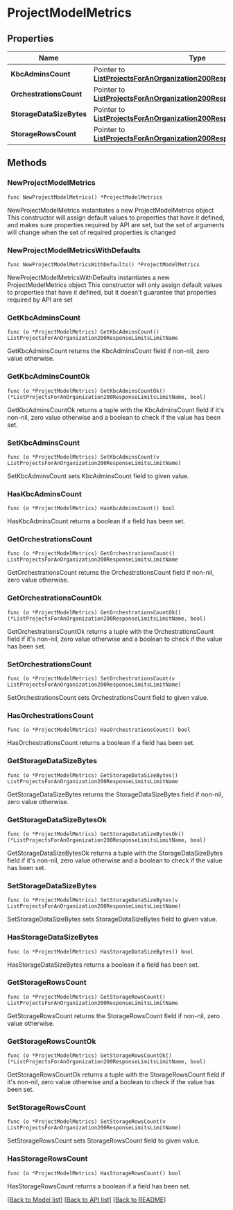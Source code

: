 # ProjectModelMetrics

## Properties

Name | Type | Description | Notes
------------ | ------------- | ------------- | -------------
**KbcAdminsCount** | Pointer to [**ListProjectsForAnOrganization200ResponseLimitsLimitName**](ListProjectsForAnOrganization200ResponseLimitsLimitName.md) |  | [optional] 
**OrchestrationsCount** | Pointer to [**ListProjectsForAnOrganization200ResponseLimitsLimitName**](ListProjectsForAnOrganization200ResponseLimitsLimitName.md) |  | [optional] 
**StorageDataSizeBytes** | Pointer to [**ListProjectsForAnOrganization200ResponseLimitsLimitName**](ListProjectsForAnOrganization200ResponseLimitsLimitName.md) |  | [optional] 
**StorageRowsCount** | Pointer to [**ListProjectsForAnOrganization200ResponseLimitsLimitName**](ListProjectsForAnOrganization200ResponseLimitsLimitName.md) |  | [optional] 

## Methods

### NewProjectModelMetrics

`func NewProjectModelMetrics() *ProjectModelMetrics`

NewProjectModelMetrics instantiates a new ProjectModelMetrics object
This constructor will assign default values to properties that have it defined,
and makes sure properties required by API are set, but the set of arguments
will change when the set of required properties is changed

### NewProjectModelMetricsWithDefaults

`func NewProjectModelMetricsWithDefaults() *ProjectModelMetrics`

NewProjectModelMetricsWithDefaults instantiates a new ProjectModelMetrics object
This constructor will only assign default values to properties that have it defined,
but it doesn't guarantee that properties required by API are set

### GetKbcAdminsCount

`func (o *ProjectModelMetrics) GetKbcAdminsCount() ListProjectsForAnOrganization200ResponseLimitsLimitName`

GetKbcAdminsCount returns the KbcAdminsCount field if non-nil, zero value otherwise.

### GetKbcAdminsCountOk

`func (o *ProjectModelMetrics) GetKbcAdminsCountOk() (*ListProjectsForAnOrganization200ResponseLimitsLimitName, bool)`

GetKbcAdminsCountOk returns a tuple with the KbcAdminsCount field if it's non-nil, zero value otherwise
and a boolean to check if the value has been set.

### SetKbcAdminsCount

`func (o *ProjectModelMetrics) SetKbcAdminsCount(v ListProjectsForAnOrganization200ResponseLimitsLimitName)`

SetKbcAdminsCount sets KbcAdminsCount field to given value.

### HasKbcAdminsCount

`func (o *ProjectModelMetrics) HasKbcAdminsCount() bool`

HasKbcAdminsCount returns a boolean if a field has been set.

### GetOrchestrationsCount

`func (o *ProjectModelMetrics) GetOrchestrationsCount() ListProjectsForAnOrganization200ResponseLimitsLimitName`

GetOrchestrationsCount returns the OrchestrationsCount field if non-nil, zero value otherwise.

### GetOrchestrationsCountOk

`func (o *ProjectModelMetrics) GetOrchestrationsCountOk() (*ListProjectsForAnOrganization200ResponseLimitsLimitName, bool)`

GetOrchestrationsCountOk returns a tuple with the OrchestrationsCount field if it's non-nil, zero value otherwise
and a boolean to check if the value has been set.

### SetOrchestrationsCount

`func (o *ProjectModelMetrics) SetOrchestrationsCount(v ListProjectsForAnOrganization200ResponseLimitsLimitName)`

SetOrchestrationsCount sets OrchestrationsCount field to given value.

### HasOrchestrationsCount

`func (o *ProjectModelMetrics) HasOrchestrationsCount() bool`

HasOrchestrationsCount returns a boolean if a field has been set.

### GetStorageDataSizeBytes

`func (o *ProjectModelMetrics) GetStorageDataSizeBytes() ListProjectsForAnOrganization200ResponseLimitsLimitName`

GetStorageDataSizeBytes returns the StorageDataSizeBytes field if non-nil, zero value otherwise.

### GetStorageDataSizeBytesOk

`func (o *ProjectModelMetrics) GetStorageDataSizeBytesOk() (*ListProjectsForAnOrganization200ResponseLimitsLimitName, bool)`

GetStorageDataSizeBytesOk returns a tuple with the StorageDataSizeBytes field if it's non-nil, zero value otherwise
and a boolean to check if the value has been set.

### SetStorageDataSizeBytes

`func (o *ProjectModelMetrics) SetStorageDataSizeBytes(v ListProjectsForAnOrganization200ResponseLimitsLimitName)`

SetStorageDataSizeBytes sets StorageDataSizeBytes field to given value.

### HasStorageDataSizeBytes

`func (o *ProjectModelMetrics) HasStorageDataSizeBytes() bool`

HasStorageDataSizeBytes returns a boolean if a field has been set.

### GetStorageRowsCount

`func (o *ProjectModelMetrics) GetStorageRowsCount() ListProjectsForAnOrganization200ResponseLimitsLimitName`

GetStorageRowsCount returns the StorageRowsCount field if non-nil, zero value otherwise.

### GetStorageRowsCountOk

`func (o *ProjectModelMetrics) GetStorageRowsCountOk() (*ListProjectsForAnOrganization200ResponseLimitsLimitName, bool)`

GetStorageRowsCountOk returns a tuple with the StorageRowsCount field if it's non-nil, zero value otherwise
and a boolean to check if the value has been set.

### SetStorageRowsCount

`func (o *ProjectModelMetrics) SetStorageRowsCount(v ListProjectsForAnOrganization200ResponseLimitsLimitName)`

SetStorageRowsCount sets StorageRowsCount field to given value.

### HasStorageRowsCount

`func (o *ProjectModelMetrics) HasStorageRowsCount() bool`

HasStorageRowsCount returns a boolean if a field has been set.


[[Back to Model list]](../README.md#documentation-for-models) [[Back to API list]](../README.md#documentation-for-api-endpoints) [[Back to README]](../README.md)


